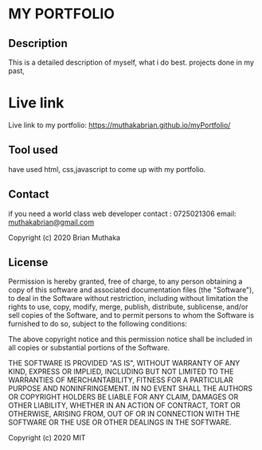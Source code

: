 # MY PORTFOLIO

## Description

This is a detailed description of myself, what i do best. projects done in my past,

# Live link

Live link to my portfolio: https://muthakabrian.github.io/myPortfolio/

## Tool used

have used html, css,javascript to come up with my portfolio.

## Contact

if you need a world class web developer contact : 0725021306 
                                           email: muthakabrian@gmail.com 

Copyright (c) 2020 Brian Muthaka

## License

Permission is hereby granted, free of charge, to any person obtaining a copy of this software and associated documentation files (the "Software"), to deal in the Software without restriction, including without limitation the rights to use, copy, modify, merge, publish, distribute, sublicense, and/or sell copies of the Software, and to permit persons to whom the Software is furnished to do so, subject to the following conditions:

The above copyright notice and this permission notice shall be included in all copies or substantial portions of the Software.

THE SOFTWARE IS PROVIDED "AS IS", WITHOUT WARRANTY OF ANY KIND, EXPRESS OR IMPLIED, INCLUDING BUT NOT LIMITED TO THE WARRANTIES OF MERCHANTABILITY, FITNESS FOR A PARTICULAR PURPOSE AND NONINFRINGEMENT. IN NO EVENT SHALL THE AUTHORS OR COPYRIGHT HOLDERS BE LIABLE FOR ANY CLAIM, DAMAGES OR OTHER LIABILITY, WHETHER IN AN ACTION OF CONTRACT, TORT OR OTHERWISE, ARISING FROM, OUT OF OR IN CONNECTION WITH THE SOFTWARE OR THE USE OR OTHER DEALINGS IN THE SOFTWARE.

Copyright (c) 2020 MIT
